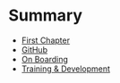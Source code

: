 # Summary

* [First Chapter](chapter1.md)
* [GitHub](issue-queue.md)
* [On Boarding](README.md)
* [Training & Development](training_&_development.md)

